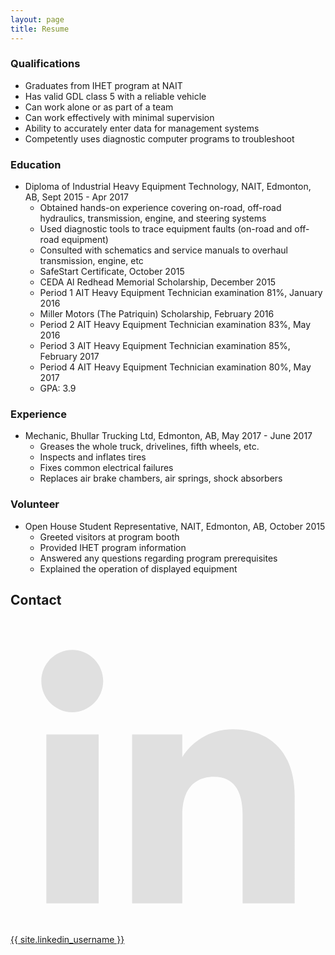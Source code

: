 ```yaml
---
layout: page
title: Resume
---
```


### Qualifications

- Graduates from IHET program at NAIT
- Has valid GDL class 5 with a reliable vehicle
- Can work alone or as part of a team
- Can work effectively with minimal supervision
- Ability to accurately enter data for management systems
- Competently uses diagnostic computer programs to troubleshoot

### Education

- Diploma of Industrial Heavy Equipment Technology, NAIT, Edmonton, AB, Sept 2015 - Apr 2017
    - Obtained hands-on experience covering on-road, off-road hydraulics, transmission, engine, and steering systems
    - Used diagnostic tools to trace equipment faults (on-road and off-road equipment)
    - Consulted with schematics and service manuals to overhaul transmission, engine, etc
    - SafeStart Certificate, October 2015 
    - CEDA Al Redhead Memorial Scholarship, December 2015
    - Period 1 AIT Heavy Equipment Technician examination 81%, January 2016
    - Miller Motors (The Patriquin) Scholarship, February 2016
    - Period 2 AIT Heavy Equipment Technician examination 83%, May 2016
    - Period 3 AIT Heavy Equipment Technician examination 85%, February 2017
    - Period 4 AIT Heavy Equipment Technician examination 80%, May 2017
    - GPA: 3.9

### Experience

- Mechanic, Bhullar Trucking Ltd, Edmonton, AB, May 2017 - June 2017
    - Greases the whole truck, drivelines, fifth wheels, etc.
    - Inspects and inflates tires
    - Fixes common electrical failures
    - Replaces air brake chambers, air springs, shock absorbers

### Volunteer

- Open House Student Representative, NAIT, Edmonton, AB, October 2015
    - Greeted visitors at program booth
    - Provided IHET program information
    - Answered any questions regarding program prerequisites
    - Explained the operation of displayed equipment

## Contact

<a href="http://ca.linkedin.com/in/{{ site.linkedin_username }}">
<span class="icon  icon--linkedin">
    <svg version="1.1" xmlns="http://www.w3.org/2000/svg" xmlns:xlink="http://www.w3.org/1999/xlink" x="0px" y="0px" width="512px" height="512px" viewBox="0 0 512 512" enable-background="new 0 0 512 512" xml:space="preserve">
        <path id="linkedin-icon" d="M150.65,100.682c0,27.992-22.508,50.683-50.273,50.683c-27.765,0-50.273-22.691-50.273-50.683
            C50.104,72.691,72.612,50,100.377,50C128.143,50,150.65,72.691,150.65,100.682z M143.294,187.333H58.277V462h85.017V187.333z
            M279.195,187.333h-81.541V462h81.541c0,0,0-101.877,0-144.181c0-38.624,17.779-61.615,51.807-61.615
            c31.268,0,46.289,22.071,46.289,61.615c0,39.545,0,144.181,0,144.181h84.605c0,0,0-100.344,0-173.915
            s-41.689-109.131-99.934-109.131s-82.768,45.369-82.768,45.369V187.333z" fill="#e0e0e0" />
    </svg>
</span>
<span class="username">{{ site.linkedin_username }}</span>
</a>
